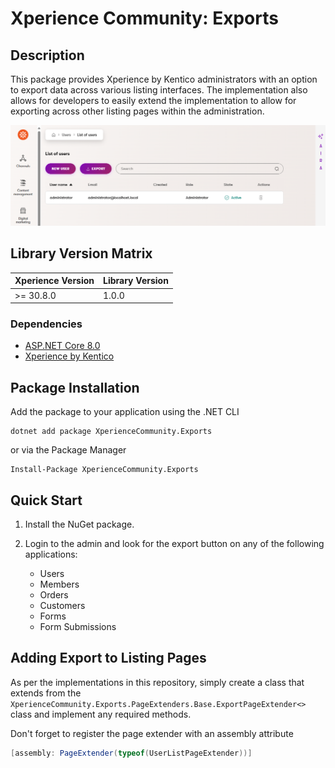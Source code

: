 # Xperience Community: Exports

## Description

This package provides Xperience by Kentico administrators with an option to export data across various listing interfaces. The implementation also allows for developers to easily extend the implementation to allow for exporting across other listing pages within the administration.

![Xperience by Kentico Exports](https://raw.githubusercontent.com/benquinlan-07/xperience-community-exports/refs/heads/main/images/export-users.png)

## Library Version Matrix

| Xperience Version | Library Version |
| ----------------- | --------------- |
| >= 30.8.0         | 1.0.0           |


### Dependencies

- [ASP.NET Core 8.0](https://dotnet.microsoft.com/en-us/download)
- [Xperience by Kentico](https://docs.kentico.com)

## Package Installation

Add the package to your application using the .NET CLI

```
dotnet add package XperienceCommunity.Exports
```

or via the Package Manager

```
Install-Package XperienceCommunity.Exports
```

## Quick Start

1. Install the NuGet package.

1. Login to the admin and look for the export button on any of the following applications:

    - Users
    - Members
    - Orders
    - Customers
    - Forms
    - Form Submissions

## Adding Export to Listing Pages

As per the implementations in this repository, simply create a class that extends from the `XperienceCommunity.Exports.PageExtenders.Base.ExportPageExtender<>` class and implement any required methods.

Don't forget to register the page extender with an assembly attribute
````csharp
[assembly: PageExtender(typeof(UserListPageExtender))]
````